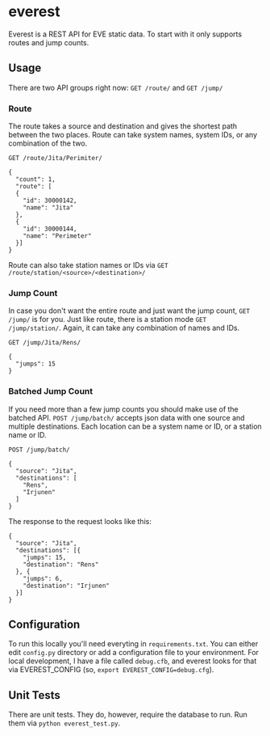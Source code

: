 everest
=======

Everest is a REST API for EVE static data. To start with it only supports routes and jump counts.

Usage
-----
There are two API groups right now: `GET /route/` and `GET /jump/`

### Route
The route takes a source and destination and gives the shortest path between the two places. Route can take system names, system IDs, or any combination of the two.

    GET /route/Jita/Perimiter/

    {
      "count": 1,
      "route": [
      {
        "id": 30000142,
        "name": "Jita"
      },
      {
        "id": 30000144,
        "name": "Perimeter"
      }]
    }

Route can also take station names or IDs via `GET /route/station/<source>/<destination>/`

### Jump Count
In case you don't want the entire route and just want the jump count, `GET /jump/` is for you. Just like route, there is a station mode `GET /jump/station/`. Again, it can take any combination of names and IDs.

    GET /jump/Jita/Rens/

    {
      "jumps": 15
    }

### Batched Jump Count
If you need more than a few jump counts you should make use of the batched API. `POST /jump/batch/` accepts json data with one source and multiple destinations. Each location can be a system name or ID, or a station name or ID.

    POST /jump/batch/

    {
      "source": "Jita",
      "destinations": [
        "Rens",
        "Irjunen"
      ]
    }

The response to the request looks like this:

    {
      "source": "Jita",
      "destinations": [{
        "jumps": 15,
        "destination": "Rens"
      }, {
        "jumps": 6,
        "destination": "Irjunen"
      }]
    }

Configuration
-------------
To run this locally you'll need everyting in `requirements.txt`. You can either edit `config.py` directory or add a configuration file to your environment. For local development, I have a file called `debug.cfb`, and everest looks for that via EVEREST_CONFIG (so, `export EVEREST_CONFIG=debug.cfg`).

Unit Tests
----------
There are unit tests. They do, however, require the database to run. Run them via `python everest_test.py`.
